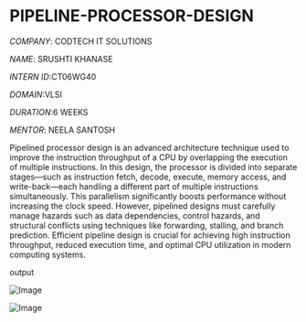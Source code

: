 # PIPELINE-PROCESSOR-DESIGN
*COMPANY*: CODTECH IT SOLUTIONS

*NAME*: SRUSHTI KHANASE

*INTERN ID*:CT06WG40

*DOMAIN*:VLSI

*DURATION*:6 WEEKS

*MENTOR*: NEELA SANTOSH

Pipelined processor design is an advanced architecture technique used to improve the instruction throughput of a CPU by overlapping the execution of multiple instructions. In this design, the processor is divided into separate stages—such as instruction fetch, decode, execute, memory access, and write-back—each handling a different part of multiple instructions simultaneously. This parallelism significantly boosts performance without increasing the clock speed. However, pipelined designs must carefully manage hazards such as data dependencies, control hazards, and structural conflicts using techniques like forwarding, stalling, and branch prediction. Efficient pipeline design is crucial for achieving high instruction throughput, reduced execution time, and optimal CPU utilization in modern computing systems.

output

![Image](https://github.com/user-attachments/assets/868bda53-253e-4f25-8408-c9c414d17380)

![Image](https://github.com/user-attachments/assets/570f19b9-dc3e-40d1-99bf-2ca822f27ce3)
